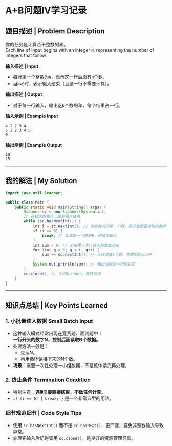 # A+B问题Ⅳ学习记录

## 题目描述 | Problem Description
你的任务是计算若干整数的和。  
Each line of input begins with an integer `N`, representing the number of integers that follow.

**输入描述 | Input**  
- 每行第一个整数为`N`，表示这一行后面有`N`个数。
- 当`N=0`时，表示输入结束（且这一行不需要计算）。

**输出描述 | Output**  
- 对于每一行输入，输出这`N`个数的和，每个结果占一行。

**输入示例 | Example Input**
```
4 1 2 3 4
5 1 2 3 4 5
0
```

**输出示例 | Example Output**
```
10
15
```

---

## 我的解法 | My Solution

```java
import java.util.Scanner;

public class Main {
    public static void main(String[] args) {
        Scanner sc = new Scanner(System.in);
        // 持续读取输入，直到输入结束
        while (sc.hasNextInt()) {
            int i = sc.nextInt(); // 读取每行的第一个数，表示后面要读取的数字个数
            if (i == 0) {
                break; // 如果第一个数是0，则结束输入
            }
            int sum = 0; // 用来累计本行输入的数值之和
            for (int q = 0; q < i; q++) {
                sum += sc.nextInt(); // 连续读取i个数，并累加到sum中
            }
            System.out.println(sum); // 输出当前这一行的总和
        }
        sc.close(); // 关闭Scanner，释放资源
    }
}
```

---

## 知识点总结 | Key Points Learned

### 1. 小批量读入数据 Small Batch Input
- 这种输入模式经常出现在竞赛题、面试题中：  
  **一行开头的数字N，控制后面读取N个数据。**
- 处理方法一般是：
  - 先读N。
  - 再用循环读接下来的N个数。
- **场景**：需要一次性处理一小组数据，不是整体读完再处理。

### 2. 终止条件 Termination Condition
- 特别注意：**遇到0要直接结束，不做任何计算**。
- `if (i == 0) { break; }` 是一个非常典型的用法。


### 细节规范细节 | Code Style Tips
- 使用 `sc.hasNextInt()` 而不是 `sc.hasNext()`，更严谨，避免非整数输入导致异常。
- 处理完输入后记得调用 `sc.close()`，是良好的资源管理习惯。
